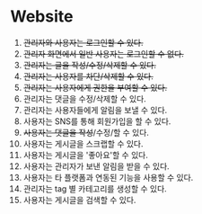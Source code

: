 # Website

1. ~~관리자와 사용자는 로그인할 수 있다.~~
2. ~~관리자 화면에서 일반 사용자는 로그인할 수 없다.~~
3. ~~관리자는 글을 작성/수정/삭제할 수 있다.~~
4. ~~관리자는 사용자를 차단/삭제할 수 있다.~~
5. ~~관리자는 사용자에게 권한을 부여할 수 있다.~~
6. 관리자는 댓글을 수정/삭제할 수 있다.
7. 관리자는 사용자들에게 알림을 보낼 수 있다.
8. 사용자는 SNS를 통해 회원가입을 할 수 있다.
9. ~~사용자는 댓글을 작성~~/수정/할 수 있다.
10. 사용자는 게시글을 스크랩할 수 있다.
11. 사용자는 게시글을 '좋아요'할 수 있다.
12. 사용자는 관리자가 보낸 알림을 받을 수 있다.
13. 사용자는 타 플랫폼과 연동된 기능을 사용할 수 있다.
14. 관리자는 tag 별 카테고리를 생성할 수 있다.
15. 사용자는 게시글을 검색할 수 있다.
